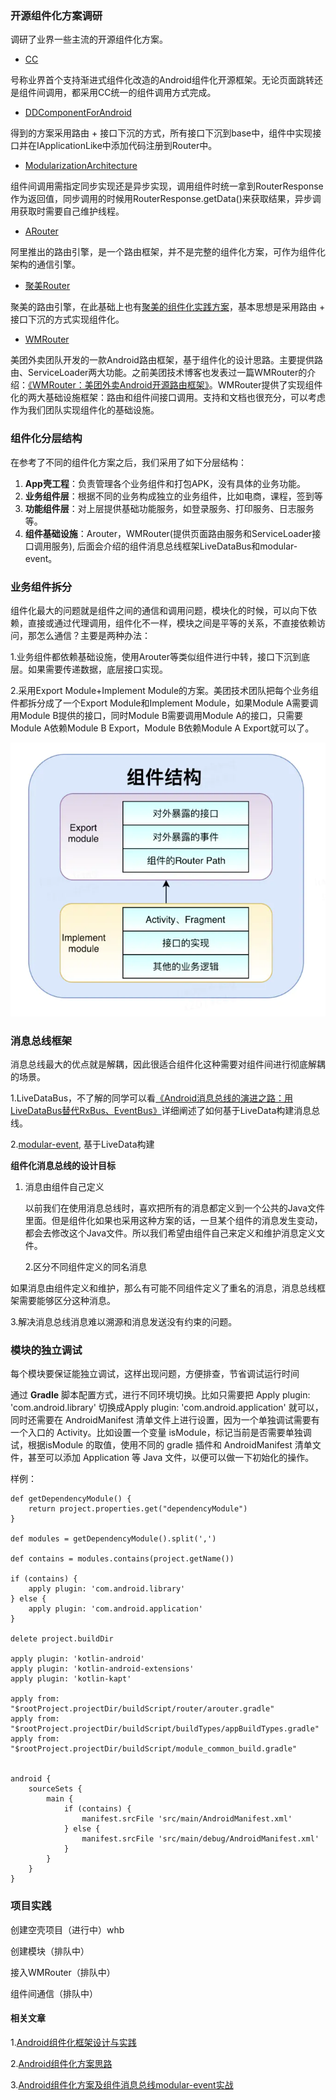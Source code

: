### 开源组件化方案调研

调研了业界一些主流的开源组件化方案。

- [CC](https://github.com/luckybilly/CC)

号称业界首个支持渐进式组件化改造的Android组件化开源框架。无论页面跳转还是组件间调用，都采用CC统一的组件调用方式完成。

- [DDComponentForAndroid](https://github.com/luojilab/DDComponentForAndroid)

得到的方案采用路由 + 接口下沉的方式，所有接口下沉到base中，组件中实现接口并在IApplicationLike中添加代码注册到Router中。

- [ModularizationArchitecture](https://github.com/SpinyTech/ModularizationArchitecture)

组件间调用需指定同步实现还是异步实现，调用组件时统一拿到RouterResponse作为返回值，同步调用的时候用RouterResponse.getData()来获取结果，异步调用获取时需要自己维护线程。

- [ARouter](https://github.com/alibaba/Arouter)

阿里推出的路由引擎，是一个路由框架，并不是完整的组件化方案，可作为组件化架构的通信引擎。

- [聚美Router](https://github.com/JumeiRdGroup/Router)

聚美的路由引擎，在此基础上也有[聚美的组件化实践方案](https://juejin.im/post/5a4b4425518825128654eef4)，基本思想是采用路由 + 接口下沉的方式实现组件化。

- [WMRouter](https://github.com/meituan/WMRouter)

美团外卖团队开发的一款Android路由框架，基于组件化的设计思路。主要提供路由、ServiceLoader两大功能。之前美团技术博客也发表过一篇WMRouter的介绍：[《WMRouter：美团外卖Android开源路由框架》](https://tech.meituan.com/meituan_waimai_android_open_source_routing_framework.html)。WMRouter提供了实现组件化的两大基础设施框架：路由和组件间接口调用。支持和文档也很充分，可以考虑作为我们团队实现组件化的基础设施。



### 组件化分层结构

在参考了不同的组件化方案之后，我们采用了如下分层结构：

1. **App壳工程**：负责管理各个业务组件和打包APK，没有具体的业务功能。
2. **业务组件层**：根据不同的业务构成独立的业务组件，比如电商，课程，签到等
3. **功能组件层**：对上层提供基础功能服务，如登录服务、打印服务、日志服务等。
4. **组件基础设施**：Arouter，WMRouter(提供页面路由服务和ServiceLoader接口调用服务), 后面会介绍的组件消息总线框架LiveDataBus和modular-event。



### 业务组件拆分

组件化最大的问题就是组件之间的通信和调用问题，模块化的时候，可以向下依赖，直接或通过代理调用，组件化不一样，模块之间是平等的关系，不直接依赖访问，那怎么通信？主要是两种办法：

1.业务组件都依赖基础设施，使用Arouter等类似组件进行中转，接口下沉到底层。如果需要传递数据，底层接口实现。

2.采用Export Module+Implement Module的方案。美团技术团队把每个业务组件都拆分成了一个Export Module和Implement Module，如果Module A需要调用Module B提供的接口，同时Module B需要调用Module A的接口，只需要Module A依赖Module B Export，Module B依赖Module A Export就可以了。

 ![](..\images\组件功能划分.png)



### 消息总线框架

消息总线最大的优点就是解耦，因此很适合组件化这种需要对组件间进行彻底解耦的场景。

 1.LiveDataBus，不了解的同学可以看[《Android消息总线的演进之路：用LiveDataBus替代RxBus、EventBus》](https://tech.meituan.com/Android_LiveDataBus.html)详细阐述了如何基于LiveData构建消息总线。

 2.[modular-event](modular-event.md), 基于LiveData构建



**组件化消息总线的设计目标**

1. 消息由组件自己定义

   以前我们在使用消息总线时，喜欢把所有的消息都定义到一个公共的Java文件里面。但是组件化如果也采用这种方案的话，一旦某个组件的消息发生变动，都会去修改这个Java文件。所以我们希望由组件自己来定义和维护消息定义文件。

   2.区分不同组件定义的同名消息

​	如果消息由组件定义和维护，那么有可能不同组件定义了重名的消息，消息总线框架需要能够区分这种消息。

   3.解决消息总线消息难以溯源和消息发送没有约束的问题。



### 模块的独立调试

每个模块要保证能独立调试，这样出现问题，方便排查，节省调试运行时间

通过 **Gradle** 脚本配置方式，进行不同环境切换。比如只需要把 Apply plugin: 'com.android.library' 切换成Apply plugin: 'com.android.application' 就可以，同时还需要在 AndroidManifest 清单文件上进行设置，因为一个单独调试需要有一个入口的 Activity。比如设置一个变量 isModule，标记当前是否需要单独调试，根据isModule 的取值，使用不同的 gradle 插件和 AndroidManifest 清单文件，甚至可以添加 Application 等 Java 文件，以便可以做一下初始化的操作。

 样例：

```
def getDependencyModule() {
    return project.properties.get("dependencyModule")
}

def modules = getDependencyModule().split(',')

def contains = modules.contains(project.getName())

if (contains) {
    apply plugin: 'com.android.library'
} else {
    apply plugin: 'com.android.application'
}

delete project.buildDir

apply plugin: 'kotlin-android'
apply plugin: 'kotlin-android-extensions'
apply plugin: 'kotlin-kapt'

apply from: "$rootProject.projectDir/buildScript/router/arouter.gradle"
apply from: "$rootProject.projectDir/buildScript/buildTypes/appBuildTypes.gradle"
apply from: "$rootProject.projectDir/buildScript/module_common_build.gradle"


android {
    sourceSets {
        main {
            if (contains) {
                manifest.srcFile 'src/main/AndroidManifest.xml'
            } else {
                manifest.srcFile 'src/main/debug/AndroidManifest.xml'
            }
        }
    }
}
```



### 项目实践

创建空壳项目（进行中）whb



创建模块（排队中）



接入WMRouter（排队中）



组件间通信（排队中）





#### 相关文章

1.[Android组件化框架设计与实践](https://mp.weixin.qq.com/s?__biz=MzI0MjE3OTYwMg==&mid=2649551494&idx=1&sn=cba4fbe54a72eb33eb8b27fc83a2cff0&chksm=f11819fbc66f90ed869aafa590dda1fe461e3985f92d25172799a48b5720ef5d8a4ebd996624&scene=21#wechat_redirect)

2.[Android组件化方案思路](https://www.jianshu.com/p/29b3de449b4d)

3.[Android组件化方案及组件消息总线modular-event实战](https://www.jianshu.com/p/ad590a8b3a00)






